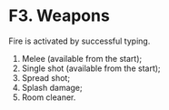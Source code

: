# F3. Weapons

Fire is activated by successful typing.

1. Melee (available from the start);
2. Single shot (available from the start);
3. Spread shot;
4. Splash damage;
5. Room cleaner.
